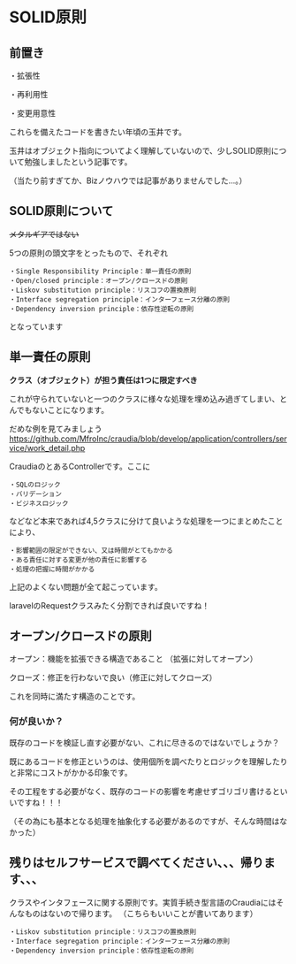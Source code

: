 # SOLID原則

## 前置き


・拡張性

・再利用性

・変更用意性

これらを備えたコードを書きたい年頃の玉井です。

玉井はオブジェクト指向についてよく理解していないので、少しSOLID原則について勉強しましたという記事です。

（当たり前すぎてか、Bizノウハウでは記事がありませんでした...。）


## SOLID原則について
~~メタルギアではない~~

5つの原則の頭文字をとったもので、それぞれ
```
・Single Responsibility Principle：単一責任の原則
・Open/closed principle：オープン/クロースドの原則
・Liskov substitution principle：リスコフの置換原則
・Interface segregation principle：インターフェース分離の原則
・Dependency inversion principle：依存性逆転の原則
```
となっています

## 単一責任の原則

**クラス（オブジェクト）が担う責任は1つに限定すべき**

これが守られていないと一つのクラスに様々な処理を埋め込み過ぎてしまい、とんでもないことになります。

だめな例を見てみましょう
https://github.com/MfroInc/craudia/blob/develop/application/controllers/service/work_detail.php

CraudiaのとあるControllerです。ここに
```
・SQLのロジック
・バリデーション
・ビジネスロジック
```
などなど本来であれば4,5クラスに分けて良いような処理を一つにまとめたことにより、
```
・影響範囲の限定ができない、又は時間がとてもかかる
・ある責任に対する変更が他の責任に影響する
・処理の把握に時間がかかる
```
上記のよくない問題が全て起こっています。

laravelのRequestクラスみたく分割できれば良いですね！


## オープン/クロースドの原則

オープン：機能を拡張できる構造であること （拡張に対してオープン）

クローズ：修正を行わないで良い（修正に対してクローズ）

これを同時に満たす構造のことです。

### 何が良いか？
既存のコードを検証し直す必要がない、これに尽きるのではないでしょうか？

既にあるコードを修正というのは、使用個所を調べたりとロジックを理解したりと非常にコストがかかる印象です。

その工程をする必要がなく、既存のコードの影響を考慮せずゴリゴリ書けるといいですね！！！

（その為にも基本となる処理を抽象化する必要があるのですが、そんな時間はなかった）

## 残りはセルフサービスで調べてください、、、帰ります、、、
クラスやインタフェースに関する原則です。実質手続き型言語のCraudiaにはそんなものはないので帰ります。
（こちらもいいことが書いてあります）
```
・Liskov substitution principle：リスコフの置換原則
・Interface segregation principle：インターフェース分離の原則
・Dependency inversion principle：依存性逆転の原則
```
